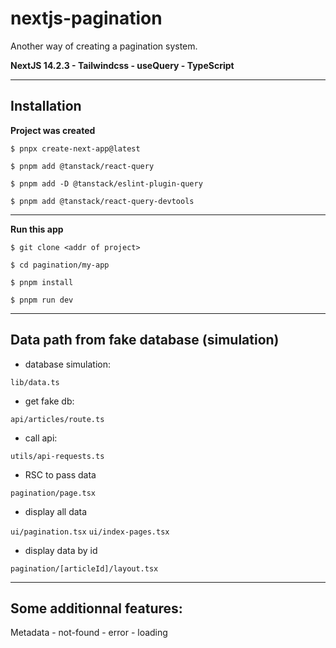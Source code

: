 # nextjs-pagination

Another way of creating a pagination system.

**NextJS 14.2.3 - Tailwindcss - useQuery - TypeScript**

---

## Installation

**Project was created**

`$ pnpx create-next-app@latest`

`$ pnpm add @tanstack/react-query`

`$ pnpm add -D @tanstack/eslint-plugin-query`

`$ pnpm add @tanstack/react-query-devtools`

---

**Run this app**

`$ git clone <addr of project>`

`$ cd pagination/my-app`

`$ pnpm install`

`$ pnpm run dev`

---

## Data path from fake database (simulation)

- database simulation:

`lib/data.ts`

- get fake db:

`api/articles/route.ts`

- call api:

`utils/api-requests.ts`

- RSC to pass data

`pagination/page.tsx`

- display all data

`ui/pagination.tsx`
`ui/index-pages.tsx`

- display data by id

`pagination/[articleId]/layout.tsx`

---

## Some additionnal features:

Metadata - not-found - error - loading





